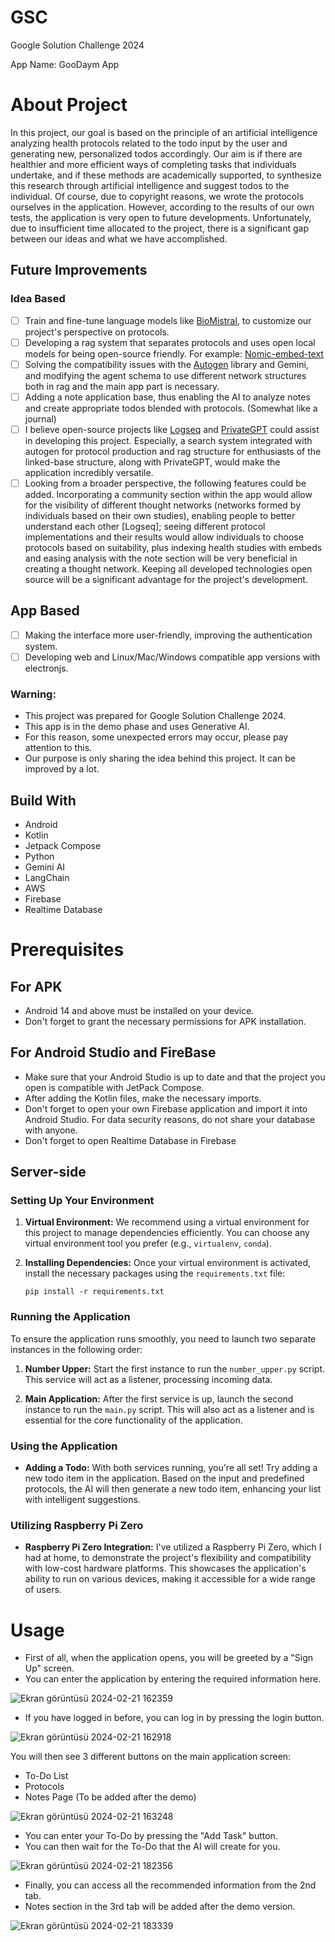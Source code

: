 # GSC
Google Solution Challenge 2024

App Name: GooDaym App

# About Project

In this project, our goal is based on the principle of an artificial intelligence analyzing health protocols related to the todo input by the user and generating new, personalized todos accordingly. Our aim is if there are healthier and more efficient ways of completing tasks that individuals undertake, and if these methods are academically supported, to synthesize this research through artificial intelligence and suggest todos to the individual. Of course, due to copyright reasons, we wrote the protocols ourselves in the application. However, according to the results of our own tests, the application is very open to future developments. Unfortunately, due to insufficient time allocated to the project, there is a significant gap between our ideas and what we have accomplished.

## Future Improvements

### Idea Based
- [ ] Train and fine-tune language models like [BioMistral](https://huggingface.co/BioMistral/BioMistral-7B), to customize our project's perspective on protocols.
- [ ] Developing a rag system that separates protocols and uses open local models for being open-source friendly. For example: [Nomic-embed-text](https://huggingface.co/nomic-ai/nomic-embed-text-v1)
- [ ] Solving the compatibility issues with the [Autogen](https://github.com/microsoft/autogen) library and Gemini, and modifying the agent schema to use different network structures both in rag and the main app part is necessary.
- [ ] Adding a note application base, thus enabling the AI to analyze notes and create appropriate todos blended with protocols. (Somewhat like a journal)
- [ ] I believe open-source projects like [Logseq](https://github.com/logseq/logseq) and [PrivateGPT](https://github.com/imartinez/privateGPT) could assist in developing this project. Especially, a search system integrated with autogen for protocol production and rag structure for enthusiasts of the linked-base structure, along with PrivateGPT, would make the application incredibly versatile.
- [ ] Looking from a broader perspective, the following features could be added. Incorporating a community section within the app would allow for the visibility of different thought networks (networks formed by individuals based on their own studies), enabling people to better understand each other [Logseq]; seeing different protocol implementations and their results would allow individuals to choose protocols based on suitability, plus indexing health studies with embeds and easing analysis with the note section will be very beneficial in creating a thought network. Keeping all developed technologies open source will be a significant advantage for the project's development.

## App Based
- [ ] Making the interface more user-friendly, improving the authentication system.
- [ ] Developing web and Linux/Mac/Windows compatible app versions with electronjs.

### Warning:
- This project was prepared for Google Solution Challenge 2024.
- This app is in the demo phase and uses Generative AI.
- For this reason, some unexpected errors may occur, please pay attention to this.
- Our purpose is only sharing the idea behind this project. It can be improved by a lot.

## Build With
- Android
- Kotlin
- Jetpack Compose
- Python
- Gemini AI
- LangChain
- AWS
- Firebase
- Realtime Database

# Prerequisites

## For APK
- Android 14 and above must be installed on your device.
- Don't forget to grant the necessary permissions for APK installation.
  
## For Android Studio and FireBase
- Make sure that your Android Studio is up to date and that the project you open is compatible with JetPack Compose.
- After adding the Kotlin files, make the necessary imports.
- Don't forget to open your own Firebase application and import it into Android Studio. For data security reasons, do not share your database with anyone.
- Don't forget to open Realtime Database in Firebase


## Server-side

### Setting Up Your Environment

1. **Virtual Environment:** We recommend using a virtual environment for this project to manage dependencies efficiently. You can choose any virtual environment tool you prefer (e.g., `virtualenv`, `conda`).

2. **Installing Dependencies:** Once your virtual environment is activated, install the necessary packages using the `requirements.txt` file:
   ```
   pip install -r requirements.txt
   ```

### Running the Application

To ensure the application runs smoothly, you need to launch two separate instances in the following order:

1. **Number Upper:** Start the first instance to run the `number_upper.py` script. This service will act as a listener, processing incoming data.

2. **Main Application:** After the first service is up, launch the second instance to run the `main.py` script. This will also act as a listener and is essential for the core functionality of the application.

### Using the Application

- **Adding a Todo:** With both services running, you're all set! Try adding a new todo item in the application. Based on the input and predefined protocols, the AI will then generate a new todo item, enhancing your list with intelligent suggestions.

### Utilizing Raspberry Pi Zero

- **Raspberry Pi Zero Integration:** I've utilized a Raspberry Pi Zero, which I had at home, to demonstrate the project's flexibility and compatibility with low-cost hardware platforms. This showcases the application's ability to run on various devices, making it accessible for a wide range of users.

# Usage
- First of all, when the application opens, you will be greeted by a "Sign Up" screen.
- You can enter the application by entering the required information here.
  
![Ekran görüntüsü 2024-02-21 162359](https://github.com/EmreOzdemiroglu/GDSC/assets/153070257/4ded8e86-5a7e-493a-8c10-e70f65d47c87)

- If you have logged in before, you can log in by pressing the login button.

![Ekran görüntüsü 2024-02-21 162918](https://github.com/EmreOzdemiroglu/GDSC/assets/153070257/a421f6c5-4e50-4382-889f-274929048fb6)

You will then see 3 different buttons on the main application screen:
- To-Do List
- Protocols
- Notes Page (To be added after the demo)

![Ekran görüntüsü 2024-02-21 163248](https://github.com/EmreOzdemiroglu/GDSC/assets/153070257/0646d7ba-5a90-48a2-bb16-91356869e36a)

- You can enter your To-Do by pressing the "Add Task" button.
- You can then wait for the To-Do that the AI will create for you.

![Ekran görüntüsü 2024-02-21 182356](https://github.com/EmreOzdemiroglu/GDSC/assets/153070257/fc37b0b1-0b3b-402a-86cf-d93d3aae2286)

- Finally, you can access all the recommended information from the 2nd tab.
- Notes section in the 3rd tab will be added after the demo version.

![Ekran görüntüsü 2024-02-21 183339](https://github.com/EmreOzdemiroglu/GDSC/assets/153070257/48897719-cb4d-4939-9f80-821a2614e918)













